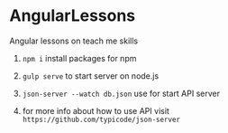 # AngularLessons
Angular lessons on teach me skills

1. ```npm i``` install packages for npm
2. ```gulp serve``` to start server on node.js
3. ```json-server --watch db.json``` use for start API server

4. for more info about how to use API visit ```https://github.com/typicode/json-server```

